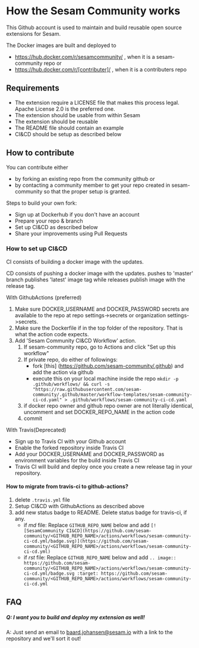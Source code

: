 # How the Sesam Community works

This Github account is used to maintain and build reusable open source extensions for Sesam.

The Docker images are built and deployed to
 - https://hub.docker.com/r/sesamcommunity/ , when it is a sesam-community repo
or
 - https://hub.docker.com/r/[contributer]/ , when it is a contributers repo

## Requirements

- The extension require a LICENSE file that makes this process legal. Apache License 2.0 is the preferred one.
- The extension should be usable from within Sesam
- The extension should be reusable
- The README file should contain an example
- CI&CD should be setup as described below

## How to contribute

You can contribute either
 - by forking an existing repo from the community github or
 - by contacting a community member to get your repo created in sesam-community so that the proper setup is granted.

Steps to build your own fork:
* Sign up at Dockerhub if you don't have an account
* Prepare your repo & branch
* Set up CI&CD as described below
* Share your improvements using Pull Requests

### How to set up CI&CD

CI consists of building a docker image with the updates.

CD consists of pushing a docker image with the updates. pushes to 'master' branch publishes 'latest' image tag while releases publish image with the release tag.

With GithubActions (preferred)
  1. Make sure DOCKER_USERNAME and DOCKER_PASSWORD secrets are available to the repo at repo settings->secrets or organization settings->secrets.
  2. Make sure the Dockerfile if in the top folder of the repository. That is what the action code expects.
  3. Add 'Sesam Community CI&CD Workflow' action.
     1. If sesam-community repo, go to Actions and click "Set up this workflow"
     2. If private repo, do either of followings:
        - fork [this] (https://github.com/sesam-community/.github) and add the action via github
        - execute this on your local machine inside the repo ```mkdir -p .github/workflows/ && curl -s "https://raw.githubusercontent.com/sesam-community/.github/master/workflow-templates/sesam-community-ci-cd.yaml" > .github/workflows/sesam-community-ci-cd.yaml```
     4. if docker repo owner and github repo owner are not literally identical, uncomment and set DOCKER_REPO_NAME in the action code
     5. commit

With Travis(Deprecated)
 * Sign up to Travis CI with your Github account
 * Enable the forked repository inside Travis CI
 * Add your DOCKER_USERNAME and DOCKER_PASSWORD as environment variables for the build inside Travis CI
 * Travis CI will build and deploy once you create a new release tag in your repository.

#### How to migrate from travis-ci to github-actions?
  1. delete `.travis.yml` file
  2. Setup CI&CD with GithubActions as described above
  3. add new status badge to README. Delete status badge for travis-ci, if any.
     - if _md_ file: Replace `GITHUB_REPO_NAME` below and add ```[![SesamCommunity CI&CD](https://github.com/sesam-community/<GITHUB_REPO_NAME>/actions/workflows/sesam-community-ci-cd.yml/badge.svg)](https://github.com/sesam-community/<GITHUB_REPO_NAME>/actions/workflows/sesam-community-ci-cd.yml) ```
     - if _rst_ file: Replace `GITHUB_REPO_NAME` below and add ```.. image:: https://github.com/sesam-community/<GITHUB_REPO_NAME>/actions/workflows/sesam-community-ci-cd.yml/badge.svg
   :target: https://github.com/sesam-community/<GITHUB_REPO_NAME>/actions/workflows/sesam-community-ci-cd.yml```


## FAQ

##### Q: I want you to build and deploy my extension as well!
A: Just send an email to baard.johansen@sesam.io with a link to the repository and we'll sort it out!
